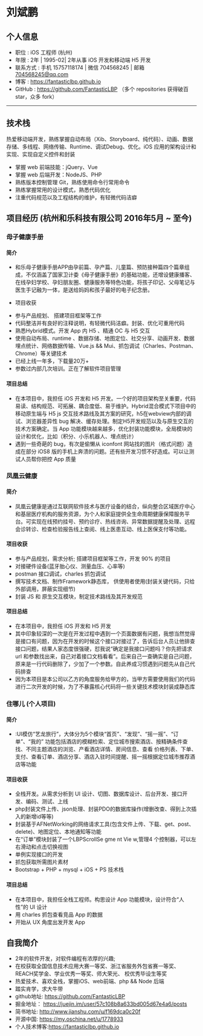 
# 刘斌鹏



## 个人信息

+ 职位 : iOS 工程师 (杭州)
+ 年限 : 2年 | 1995-02| 2年从事 iOS 开发和移动端 H5 开发
+ 联系方式 : 手机 15757118174 | 微信 704568245 | 邮箱 704568245@qq.com
+ 博客 : https://fantasticlbp.github.io
+ GitHub : https://github.com/FantasticLBP （多个 repositories 获得破百 star，众多 fork）

<hr>

## 技术栈

热爱移动端开发，熟练掌握自动布局（Xib、Storyboard、纯代码）、动画、数据存储、多线程、网络传输、Runtime、调试Debug、优化。iOS 应用的架构设计和实现、实现自定义控件和封装
* 掌握 web 前端技能：jQuery、Vue
* 掌握 web 后端开发：NodeJS、PHP
* 熟练版本控制管理 Git，熟练使用命令行常用命令
* 熟练掌握常用的设计模式，熟悉代码优化
* 注重代码规范以及工程结构的维护，有轻微代码洁癖

## 项目经历 (杭州和乐科技有限公司 2016年5月 ~ 至今)

### 母子健康手册

#### 简介
+ 和乐母子健康手册APP由孕前篇、孕产篇、儿童篇、预防接种篇四个篇章组成，不仅涵盖了国家卫计委《母子健康手册》的基础功能，还增设健康播客、在线孕妇学校、孕妇朋友圈、健康服务等特色功能，将孩子印记、父母笔记与医生手记融为一体，是送给妈妈和孩子最好的电子纪念册。
- 项目收获
+ 参与产品规划、 搭建项目框架等工作
+ 代码整洁并有良好的注释说明，有轻微代码洁癖。封装、优化可重用代码
+ 熟悉Hybrid模式。开发 App 内 H5 、精通 OC 与 H5 交互
+ 使用自动布局、runtime 、数据存储、地图定位、社交分享、动画开发、数据埋点统计、网络数据传输、Vue.js && Mui、抓包调试（Charles、Postman、Chrome）等关键技术
+ 已经上线一年多，下载量20万+
+ 参数过内部几次培训。正在了解软件项目管理

#### 项目总结
+ 在本项目中，我担任 iOS 开发和 H5 开发。一个好的项目架构至关重要，代码易读、结构规范、可拓展、耦合度低、易于维护。Hybrid混合模式下项目中的移动原生端与 H5 js 交互技术路线及其方案的研究，h5在webview内部的调试、浏览器差异性 bug 解决、缓存处理。制定H5开发规范以及与原生交互的技术方案确定。当 App 功能模块越来越多，优化封装功能模块，全局模块的设计和优化，比如（积分、小乐机器人、埋点统计）
+ 遇到一些奇葩的 bug，有次是偷懒从 iconfont 网站找的图片（格式问题）造成在部分 iOS8 版的手机上奔溃的问题。还有些开发习惯不好造成。可以让测试人员帮你把控 App 质量


### 凤凰云健康

#### 简介
+ 凤凰云健康是通过互联网软件技术与医疗设备的结合，纵向整合区域医疗中心和基层医疗机构的服务资源，为个人和家庭提供全生命周期健康保障服务平台。可实现在线预约挂号、预约诊疗、热线咨询、异常数据提醒及处理、远程会诊转诊、检查检验报告线上查阅、线上医患互动、线上医保支付等功能。

#### 项目收获
+ 参与产品规划，需求分析; 搭建项目框架等工作，开发 90% 的项目
+ 对接硬件设备(蓝牙胎心仪、测量血压、心率等)
+ postman 接口调试，charles 抓包调试
+ 撰写技术文档、制作Framework静态库， 供使用者使用(封装关键代码，只给外部调用，屏蔽实现细节)
+ 封装 JS 和 原生交互模块，制定技术路线及其开发规范

#### 项目总结

+ 在本项目中，我担任 iOS 开发和 H5 开发
+ 其中印象较深的一次是在开发过程中遇到一个页面数据有问题，我想当然觉得是接口有问题，因为在开发的时候这个接口对接过了，告诉后台人员让他排查接口问题，结果人家态度很强硬，怼我说“确定是我接口问题吗？你先把请求 url 和参数找出来，自己对着接口文档看看”。后来自己一查确实是自己问题，原来是一行代码删除了，少加了一个参数。自此养成习惯遇到问题先从自己代码排查
+ 因为本项目是本公司以乙方的角度服务给甲方的，当甲方需要使用我们的代码进行二次开发的时候，为了不暴露核心代码将一些关键技术模块封装成静态库


### 住哪儿 (个人项目)

#### 简介
+ :UI模仿“艺龙旅行”，大体分为5个模块“首页”、“发现”、“摇一摇”、“订单”、“我的” 功能包括酒店的模糊检索、定位城市搜索酒店、按精确条件查找、不同主题酒店的浏览、产看酒店详情、房间信息、查看 价格列表、下单、支付、查看订单、酒店分享、酒店入驻时间提醒、摇一摇根据定位城市推荐酒店等功能

#### 项目收获

+ 全栈开发。从需求分析到 UI 设计、切图、数据库设计、后台开发、接口开发、编码、测试、上线
+ php封装文件上传、json处理、封装PDO的数据库操作(增删改查、得到上次插入的新增id等等)
+  封装基于AFNetWorking的网络请求工具(包含文件上传、下载、get、post、delete)、地图定位、本地通知等功能
+ 在“订单”模块封装了一个LBPScrollSe gme nt Vie w,管理4 个控制器，可以左右滑动和点击切换视图
+ 单例实现接口的开发
+ 抓包获取所需图片素材
+ Bootstrap + PHP + mysql + iOS + PS 技术栈


#### 项目总结

+ 在本项目中，我担任全栈工程师。构思设计 App 功能模块，设计符合“人性”的 UI 设计
+ 用 charles 抓包查看竞品 App 的数据
+ 开始从 UX 角度出发开发 App


## 自我简介

+ 2年的软件开发，对软件编程有浓厚的兴趣;
+ 在校获取全国信息技术应用大赛一等奖、浙江省服务外包省赛一等奖、REACH奖学金、学业优秀一等奖、师大荣光、 校优秀毕设生等奖
+ 热爱技术、喜欢全栈，掌握iOS、web前端、php && Node 后端
+ 踏实肯学，求大牛带
+ github地址: https://github.com/FantasticLBP
+ 掘金地址： https://juejin.im/user/57c108b8a633bd005d67e4a6/posts
+ 简书地址:  http://www.jianshu.com/u/f169dca0c20f
+ 开源中国: https://my.oschina.net/u/1778933
+ 个人技术博客:https://fantasticlbp.github.io
